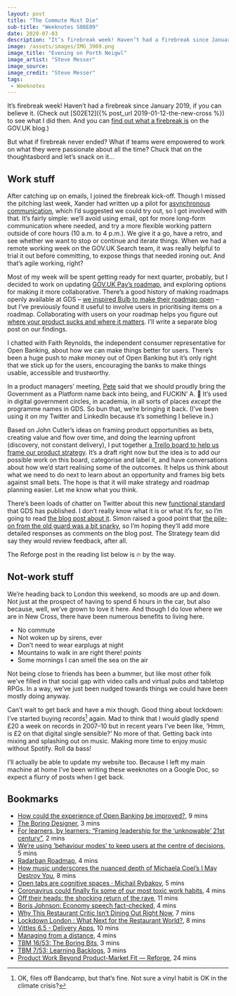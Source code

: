 ```yaml
---
layout: post
title: "The Commute Must Die"
sub-title: "Weeknotes S08E09"
date: 2020-07-03
description: "It’s firebreak week! Haven’t had a firebreak since January 2019, if you can believe it."
image: /assets/images/IMG_3969.png
image_title: "Evening on Porth Neigwl"
image_artist: "Steve Messer"
image_source: 
image_credit: "Steve Messer"
tags:
 - Weeknotes
---
```


It’s firebreak week! Haven’t had a firebreak since January 2019, if you can believe it. (Check out [S02E12]({% post_url 2019-01-12-the-new-cross %}) to see what I did then. And you can [find out what a firebreak is](https://insidegovuk.blog.gov.uk/2015/02/06/gov-uks-firebreak-why-and-how-we-spent-a-month-working-differently/) on the GOV.UK blog.)

But what if firebreak never ended? What if teams were empowered to work on what they were passionate about all the time? Chuck that on the thoughtasbord and let’s snack on it…

## Work stuff

After catching up on emails, I joined the firebreak kick-off. Though I missed the pitching last week, Xander had written up a pilot for [asynchronous communication](https://alisterbscott.com/2016/07/22/how-we-communicate-at-automattic/), which I’d suggested we could try out, so I got involved with that. It’s fairly simple: we’ll avoid using email, opt for more long-form communication where needed, and try a more flexible working pattern outside of core hours (10 a.m. to 4 p.m.). We give it a go, have a retro, and see whether we want to stop or continue and iterate things. When we had a remote working week on the GOV.UK Search team, it was really helpful to trial it out before committing, to expose things that needed ironing out. And that’s agile working, right?

Most of my week will be spent getting ready for next quarter, probably, but I decided to work on updating [GOV.UK Pay’s roadmap](https://www.payments.service.gov.uk/roadmap/), and exploring options for making it more collaborative. There’s a good history of making roadmaps openly available at GDS – [we inspired Bulb to make their roadmap open](https://bulb.co.uk/blog/shape-bulb-open-roadmap) – but I’ve previously found it useful to involve users in prioritising items on a roadmap. Collaborating with users on your roadmap helps you figure out [where your product sucks and where it matters](https://www.intercom.com/blog/where-do-you-suck-where-does-it-matter/). I’ll write a separate blog post on our findings.

I chatted with Faith Reynolds, the independent consumer representative for Open Banking, about how we can make things better for users. There’s been a huge push to make money out of Open Banking but it’s only right that we stick up for the users, encouraging the banks to make things usable, accessible and trustworthy.

In a product managers’ meeting, [Pete](https://twitter.com/yahoo_pete) said that we should proudly bring the Government as a Platform name back into being, and FUCKIN’ A. 🙌 It’s used in digital government circles, in academia, in all sorts of places *except* the programme names in GDS. So bun that, we’re bringing it back. (I’ve been using it on my Twitter and LinkedIn because it’s something I believe in.)

Based on John Cutler’s ideas on framing product opportunities as bets, creating value and flow over time, and doing the learning upfront (discovery, not constant delivery), I put together [a Trello board to help us frame our product strategy](https://trello.com/b/18auwW8U). It’s a draft right now but the idea is to add our possible work on this board, categorise and label it, and have conversations about how we’d start realising some of the outcomes. It helps us think about what we need to do next to learn about an opportunity and frames big bets against small bets. The hope is that it will make strategy and roadmap planning easier. Let me know what you think.

There’s been loads of chatter on Twitter about this new [functional standard](https://www.gov.uk/guidance/digital-data-and-technology-functional-standard-version-1) that GDS has published. I don’t really know what it is or what it’s for, so I’m going to read [the blog post about it](https://gds.blog.gov.uk/2020/07/02/launching-the-digital-data-and-technology-functional-standard/). Simon raised a good point that [the pile-on from the old guard was a bit snarky](https://twitter.com/simoneverest/status/1278980459117019136), so I’m hoping they’ll add more detailed responses as comments on the blog post. The Strategy team did say they would review feedback, after all.

The Reforge post in the reading list below is 🔥 by the way.

## Not-work stuff

We’re heading back to London this weekend, so moods are up and down. Not just at the prospect of having to spend 6 hours in the car, but also because, well, we’ve grown to love it here. And though I do love where we are in New Cross, there have been numerous benefits to living here.

- No commute
- Not woken up by sirens, ever
- Don’t need to wear earplugs at night
- Mountains to walk in are right there! *points*
- Some mornings I can smell the sea on the air

Not being close to friends has been a bummer, but like most other folk we’ve filled in that social gap with video calls and virtual pubs and tabletop RPGs. In a way, we’ve just been nudged towards things we could have been mostly doing anyway.

Can’t wait to get back and have a mix though. Good thing about lockdown: I’ve started buying records[^1] again. Mad to think that I would gladly spend £20 a week on records in 2007–10 but in recent years I’ve been like, ‘Hmm, is £2 on that digital single sensible?’ No more of that. Getting back into mixing and splashing out on music. Making more time to enjoy music without Spotify. Roll da bass!

I’ll actually be able to update my website too. Because I left my main machine at home I’ve been writing these weeknotes on a Google Doc, so expect a flurry of posts when I get back.

## Bookmarks

- [How could the experience of Open Banking be improved?](https://builtformars.co.uk/banks/open-banking/), 9 mins
- [The Boring Designer](https://capwatkins.com/blog/the-boring-designer), 3 mins
- [For learners, by learners: “Framing leadership for the ‘unknowable’ 21st century”](https://medium.com/oneteamgov/framing-leadership-for-the-unknowable-21st-century-921f10085ee8), 2 mins
- [We’re using ‘behaviour modes’ to keep users at the centre of decisions](https://digitalblog.coop.co.uk/2020/06/08/were-using-behaviour-modes-to-keep-users-at-the-centre-of-decisions/), 5 mins
- [Radarban Roadmap](https://eleanormollett.com/posts/radarban-roadmap/), 4 mins
- [How music underscores the nuanced depth of Michaela Coel’s I May Destroy You](https://crackmagazine.net/article/long-reads/music-michaela-coel-i-may-destroy-you/), 8 mins
- [Open tabs are cognitive spaces · Michail Rybakov](https://rybakov.com/blog/open_tabs_are_cognitive_spaces/), 5 mins
- [Coronavirus could finally fix some of our most toxic work habits](https://www.wired.co.uk/article/coronavirus-work-office-habits), 4 mins
- [Off their heads: the shocking return of the rave](https://www.theguardian.com/music/2020/jun/30/off-their-heads-the-shocking-return-of-the-rave), 11 mins
- [Boris Johnson: Economy speech fact-checked](https://www.bbc.com/news/53236921), 4 mins
- [Why This Restaurant Critic Isn’t Dining Out Right Now](https://ny.eater.com/2020/7/1/21310249/against-dining-out-bars-coronavirus-nyc-restaurants), 7 mins
- [Lockdown London : What Next for the Restaurant World?](https://www.the-fence.com/online-only/lockdown-london-what-next-for-the-restaurant-world), 8 mins
- [Vittles 6.5 - Delivery Apps](https://vittles.substack.com/p/vittles-65-delivery-apps), 10 mins
- [Managing from a distance](https://digitalbydefault.com/2020/06/22/managing-from-a-distance/), 4 mins
- [TBM 16/53: The Boring Bits](https://cutlefish.substack.com/p/tbm-1653-the-boring-bits), 3 mins
- [TBM 7/53: Learning Backlogs](https://cutlefish.substack.com/p/tbm-753-learning-backlogs), 3 mins
- [Product Work Beyond Product-Market Fit — Reforge](https://www.reforge.com/blog/product-work-beyond-product-market-fit), 24 mins

[^1]: OK, files off Bandcamp, but that’s fine. Not sure a vinyl habit is OK in the climate crisis?
